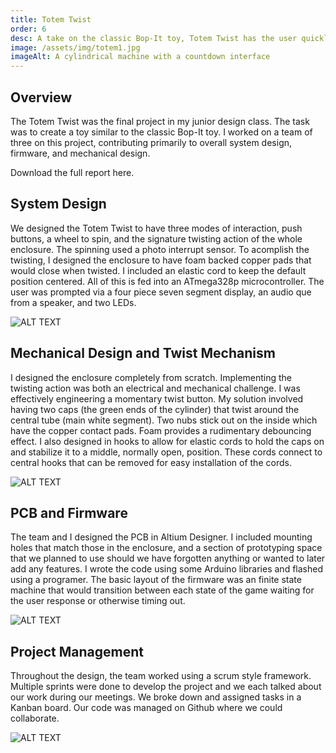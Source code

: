 ```yaml
---
title: Totem Twist
order: 6
desc: A take on the classic Bop-It toy, Totem Twist has the user quickly perform one of three randomized tasks at an ever increasing pace.
image: /assets/img/totem1.jpg
imageAlt: A cylindrical machine with a countdown interface
---
```


## Overview

The Totem Twist was the final project in my junior design class. The task was to create a toy similar to the classic Bop-It toy. I worked on a team of three on this project, contributing primarily to overall system design, firmware, and mechanical design.

Download the full report here.

## System Design

We designed the Totem Twist to have three modes of interaction, push buttons, a wheel to spin, and the signature twisting action of the whole enclosure. The spinning used a photo interrupt sensor. To acomplish the twisting, I designed the enclosure to have foam backed copper pads that would close when twisted. I included an elastic cord to keep the default position centered. All of this is fed into an ATmega328p microcontroller. The user was prompted via a four piece seven segment display, an audio que from a speaker, and two LEDs.

![ALT TEXT](/assets/img/totem1.jpg)

## Mechanical Design and Twist Mechanism

I designed the enclosure completely from scratch. Implementing the twisting action was both an electrical and mechanical challenge. I was effectively engineering a momentary twist button. My solution involved having two caps (the green ends of the cylinder) that twist around the central tube (main white segment). Two nubs stick out on the inside which have the copper contact pads. Foam provides a rudimentary debouncing effect. I also designed in hooks to allow for elastic cords to hold the caps on and stabilize it to a middle, normally open, position. These cords connect to central hooks that can be removed for easy installation of the cords.

![ALT TEXT](/assets/img/totem2.png)

## PCB and Firmware

The team and I designed the PCB in Altium Designer. I included mounting holes that match those in the enclosure, and a section of prototyping space that we planned to use should we have forgotten anything or wanted to later add any features. I wrote the code using some Arduino libraries and flashed using a programer. The basic layout of the firmware was an finite state machine that would transition between each state of the game waiting for the user response or otherwise timing out.

![ALT TEXT](/assets/img/totem3.png)

## Project Management

Throughout the design, the team worked using a scrum style framework. Multiple sprints were done to develop the project and we each talked about our work during our meetings. We broke down and assigned tasks in a Kanban board. Our code was managed on Github where we could collaborate.

![ALT TEXT](/assets/img/totem4.png)
